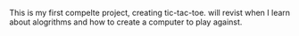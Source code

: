 This is my first compelte project, creating tic-tac-toe. 
will revist when I learn about alogrithms and how to create
a computer to play against.